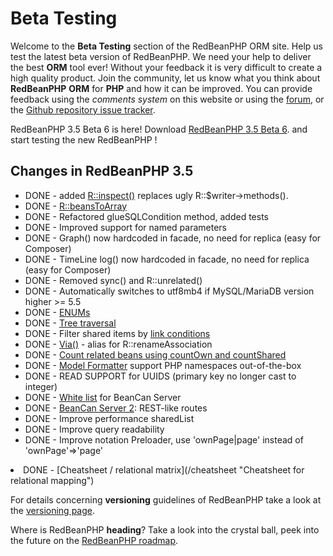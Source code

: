 # Beta Testing

Welcome to the **Beta Testing** section of the RedBeanPHP ORM site.
Help us test the latest beta version of RedBeanPHP.
We need your help to deliver the best **ORM** tool ever!
Without your feedback it is very difficult to create a high quality product.
Join the community, let us know what you think about **RedBeanPHP** **ORM**
for **PHP** and how
it can be improved. You can provide feedback using the _comments system_ on this website
or using the
[forum](https://groups.google.com/forum/?fromgroups#!forum/redbeanorm "Forum"), or the
[Github repository issue tracker](https://github.com/gabordemooij/redbean/issues?direction=desc&sort=created&state=open "Issue tracker on Github").

RedBeanPHP 3.5 Beta 6 is here!
Download
[RedBeanPHP 3.5 Beta 6](downloads/RedBeanPHP3_5beta6.tar.gz "Download the latest beta").
and start testing the new RedBeanPHP !

## Changes in RedBeanPHP 3.5

*   DONE - added [R::inspect()](/schema "Inspect method") replaces ugly R::$writer-&gt;methods().
*   DONE - [R::beansToArray](/import_and_export#toarray "Turn a list of beans into an array")
*   DONE - Refactored glueSQLCondition method, added tests
*   DONE - Improved support for named parameters
*   DONE - Graph() now hardcoded in facade, no need for replica (easy for Composer)
*   DONE - TimeLine log() now hardcoded in facade, no need for replica (easy for Composer)
*   DONE - Removed sync() and R::unrelated()
*   DONE - Automatically switches to utf8mb4 if MySQL/MariaDB version higher &gt;= 5.5
*   DONE - [ENUMs](/enums_and_more "Learn about RedBeanPHP ENUM")
*   DONE - [Tree traversal](/trees#traversal "Searching trees with RedBeanPHP!")
*   DONE - Filter shared items by [link conditions](/shared_lists#linkfilters "Use withCondition() to filter by linking criteria")
*   DONE - [Via()](/shared_lists#via "Read more about Via method") - alias for R::renameAssociation
*   DONE - [Count related beans using countOwn and countShared](/counting_beans "Learn how to use countOwn and countShared")
*   DONE - [Model Formatter](/how_fuse_works#nsmodel "Namespaced models") support PHP namespaces out-of-the-box
*   DONE - READ SUPPORT for UUIDS (primary key no longer cast to integer)
*   DONE - [White list](/beancan_server#whitelist "Protect your API with the whitelist") for BeanCan Server
*   DONE - [BeanCan Server 2](/rest_server "Learn about the new REST-like BeanCan Server"): REST-like routes
*   DONE - Improve performance sharedList
*   DONE - Improve query readability
*   DONE - Improve notation Preloader, use 'ownPage|page' instead of 'ownPage'=&gt;'page'
<li>DONE - [Cheatsheet / relational matrix](/cheatsheet "Cheatsheet for relational mapping")

For details concerning **versioning** guidelines of RedBeanPHP take a look at the
[versioning page](/versioning "Learn more about RedBeanPHP versioning").

Where is RedBeanPHP **heading**? Take a look into the crystal ball, peek into the future on the
[RedBeanPHP roadmap](/roadmap "Upcoming features in the object relational mapper").
